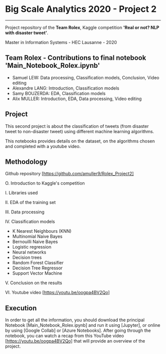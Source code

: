 # Big Scale Analytics 2020 - Project 2
----

Project repository of the **Team Rolex**, Kaggle competition **'Real or not? NLP with disaster tweet'**.

Master in Information Systems - HEC Lausanne - 2020


## Team Rolex - Contributions to final notebook 'Main_Notebook_Rolex.ipynb'

- Samuel LEW: Data processing, Classification models, Conclusion, Video editing
- Alexandre LANG: Introduction, Classification models
- Samy BOUZERDA: EDA, Classification models
- Alix MULLER: Introduction, EDA, Data processing, Video editing


## Project

This second project is about the classification of tweets (from disaster tweet to non-disaster tweet) using different machine learning algorithms.

This notebooks provides details on the dataset, on the algorithms chosen and completed with a youtube video.


## Methodology

Github repository [https://github.com/amuller9/Rolex_Project2]

O. Introduction to Kaggle's competition

I. Libraries used

II. EDA of the training set

III. Data processing

IV. Classification models

- K Nearest Neighbours (KNN)
- Multinomial Naive Bayes
- Bernouilli Naive Bayes
- Logistic regression
- Neural networks
- Decision trees
- Random Forest Classifier
- Decision Tree Regressor
- Support Vector Machine

V. Conclusion on the results

VI. Youtube video [https://youtu.be/oogpa4BV2Qo]


## Execution

In order to get all the information, you should download the principal Notebook [Main_Notebook_Rolex.ipynb] and run it using [Jupyter], or online by using [Google Collab] or [Azure Notebooks]. After going through the notebook, you can watch a recap from this YouTube video [https://youtu.be/oogpa4BV2Qo] that will provide an overview of the project.
